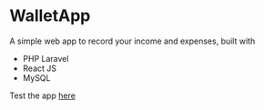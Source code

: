 # WalletApp

A simple web app to record your income and expenses, built with

- PHP Laravel
- React JS
- MySQL

Test the app [here](https://walletapp-lantiguav.herokuapp.com/)
